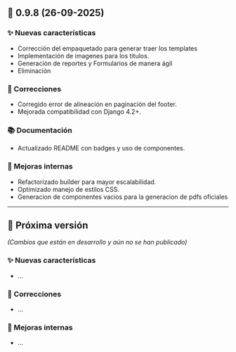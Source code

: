 ## 🎉 0.9.8 (26-09-2025)

### ✨ Nuevas características
- Corrección del empaquetado para generar traer los templates
- Implementación de imagenes para los titulos.
- Generación de reportes y Formularios de manera ágil
- Eliminación

### 🐛 Correcciones
- Corregido error de alineación en paginación del footer.
- Mejorada compatibilidad con Django 4.2+.

### 📚 Documentación
- Actualizado README con badges y uso de componentes.

### 🧹 Mejoras internas
- Refactorizado builder para mayor escalabilidad.
- Optimizado manejo de estilos CSS.
- Generacion de componentes vacios para la generacion de pdfs oficiales

---

## 🚀 Próxima versión

*(Cambios que están en desarrollo y aún no se han publicado)*

### ✨ Nuevas características
- ...

### 🐛 Correcciones
- ...

### 🧹 Mejoras internas
- ...